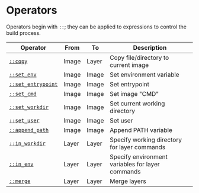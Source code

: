 # Operators

Operators begin with `::`; they can be applied to expressions to control the build process.

| Operator | From | To | Description |
| - | - | - | - |
| [`::copy`](./image.md#copy) | Image | Layer | Copy file/directory to current image |
| [`::set_env`](./image.md#simple-set) | Image | Image | Set environment variable |
| [`::set_entrypoint`](./image.md#simple-set) | Image | Image | Set entrypoint |
| [`::set_cmd`](./image.md#simple-set) | Image | Image | Set image "CMD" |
| [`::set_workdir`](./image.md#simple-set) | Image | Image | Set current working directory |
| [`::set_user`](./image.md#simple-set) | Image | Image | Set user |
| [`::append_path`](./image.md#append_path) | Image | Image | Append PATH variable |
| [`::in_workdir`](./layer.md#in_workdir) | Layer | Layer | Specify working directory for layer commands |
| [`::in_env`](./layer.md#in_env) | Layer | Layer | Specify environment variables for layer commands |
| [`::merge`](./layer.md#merge) | Layer | Layer | Merge layers |

<!-- | [`::set_user`](./operators/image.md#set_user) | Image | Set user | -->
<!-- | [`::set_expose`](./operators/image.md#set_expose) | Image | Set exposed port | -->
<!-- | [`::set_cmd`](./operators/image.md#set_cmd) | Image | Set default arguments to entrypoint | -->
<!-- | [`::set_volume`](./operators/image.md#set_volume) | Image | Set volume | -->
<!-- | [`::set_label`](./operators/image.md#set_label) | Image | Add metadata to image | -->
<!-- | [`::set_stopsignal`](./operators/image.md#set_stopsignal) | Image | Set stop signal | -->
